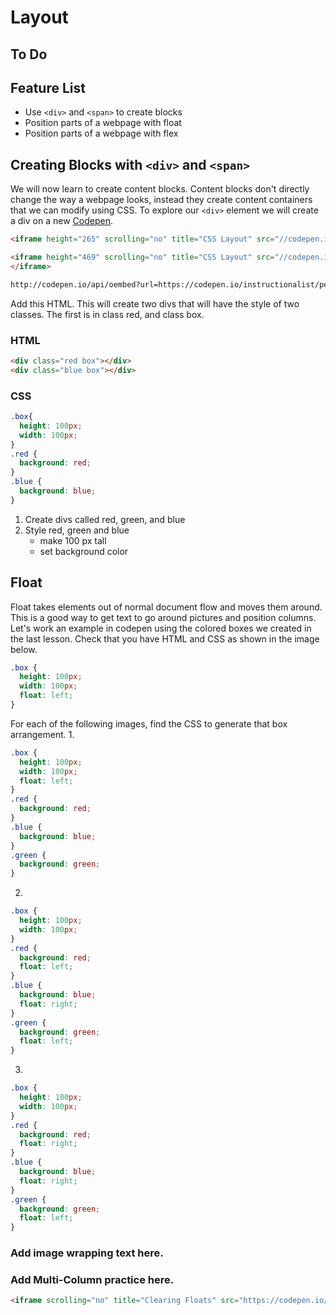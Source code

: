 # Layout

## To Do

## Feature List
* Use ```<div>``` and ```<span>``` to create blocks
* Position parts of a webpage with float
* Position parts of a webpage with flex

## Creating Blocks with ```<div>``` and ```<span>```

We will now learn to create content blocks. Content blocks don't directly change the way a webpage looks, instead they create content containers that we can modify using CSS.
To explore our ```<div>``` element we will create a div on a new [Codepen](codepen.io). 
```html
<iframe height="265" scrolling="no" title="CSS Layout" src="//codepen.io/instructionalist/embed/YjrBJX/?height=265&theme-id=0&default-tab=css,result&embed-version=2&editable=true" frameborder="no" allowtransparency="true" allowfullscreen="true" style="width: 100%;"></iframe>
```
```html
<iframe height="469" scrolling="no" title="CSS Layout" src="//codepen.io/instructionalist/embed/YjrBJX/?height=469&theme-id=0&default-tab=css,result&embed-version=2&editable=true" frameborder="no" allowtransparency="true" allowfullscreen="true" style="width: 100%;">See the Pen <a href="https://codepen.io/instructionalist/pen/YjrBJX/">CSS Layout</a> by Dylan Miracle (<a href="https://codepen.io/instructionalist">@instructionalist</a>) on <a href="https://codepen.io">CodePen</a>.
</iframe>
```
```html
http://codepen.io/api/oembed?url=https://codepen.io/instructionalist/pen/YjEKby
```
Add this HTML. This will create two divs that will have the style of two classes. The first is in class red, and class box.

### HTML
```html
<div class="red box"></div>
<div class="blue box"></div>
```
### CSS
```css
.box{
  height: 100px;
  width: 100px;
}
.red {
  background: red;
}
.blue {
  background: blue;
}
```
1. Create divs called red, green, and blue
2. Style red, green and blue
    * make 100 px tall
    * set background color
    



## Float
Float takes elements out of normal document flow and moves them around. This is a good way to get text to go around pictures and position columns. Let's work an example in codepen using the colored boxes we created in the last lesson. Check that you have HTML and CSS as shown in the image below.

```css
.box {
  height: 100px;
  width: 100px;
  float: left;
}
```
For each of the following images, find the CSS to generate that box arrangement.
1. 
```css
.box {
  height: 100px;
  width: 100px;
  float: left;
}
.red {
  background: red;
}
.blue {
  background: blue;
}
.green {
  background: green;
}
```
2.
```css
.box {
  height: 100px;
  width: 100px;
}
.red {
  background: red;
  float: left;
}
.blue {
  background: blue;
  float: right;
}
.green {
  background: green;
  float: left;
}
```
3.
```css
.box {
  height: 100px;
  width: 100px;
}
.red {
  background: red;
  float: right;
}
.blue {
  background: blue;
  float: right;
}
.green {
  background: green;
  float: left;
}
```
### Add image wrapping text here.
### Add Multi-Column practice here.
```html
<iframe scrolling="no" title="Clearing Floats" src="https://codepen.io/instructionalist/embed/pZLXOr/?height=265&theme-id=0&default-tab=html,result&embed-version=2" frameborder="no" allowtransparency="true" allowfullscreen="true" style="width: 100%;"></iframe>
```

